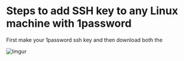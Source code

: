 # Steps to add SSH key to any Linux machine with 1password

First make your 1password ssh key and then download both the 


![Imgur](https://i.imgur.com/SWjr1OW.png)